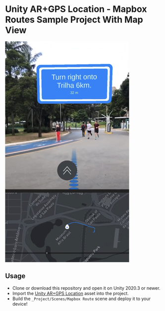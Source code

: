# Unity AR+GPS Location - Mapbox Routes Sample Project With Map View 

![Screenshot](./image.jpeg)

## Usage

* Clone or download this repository and open it on Unity 2020.3 or newer.
* Import the [Unity AR+GPS Location](https://assetstore.unity.com/packages/tools/integration/ar-gps-location-134882) asset into the project.
* Build the `_Project/Scenes/Mapbox Route` scene and deploy it to your device!


